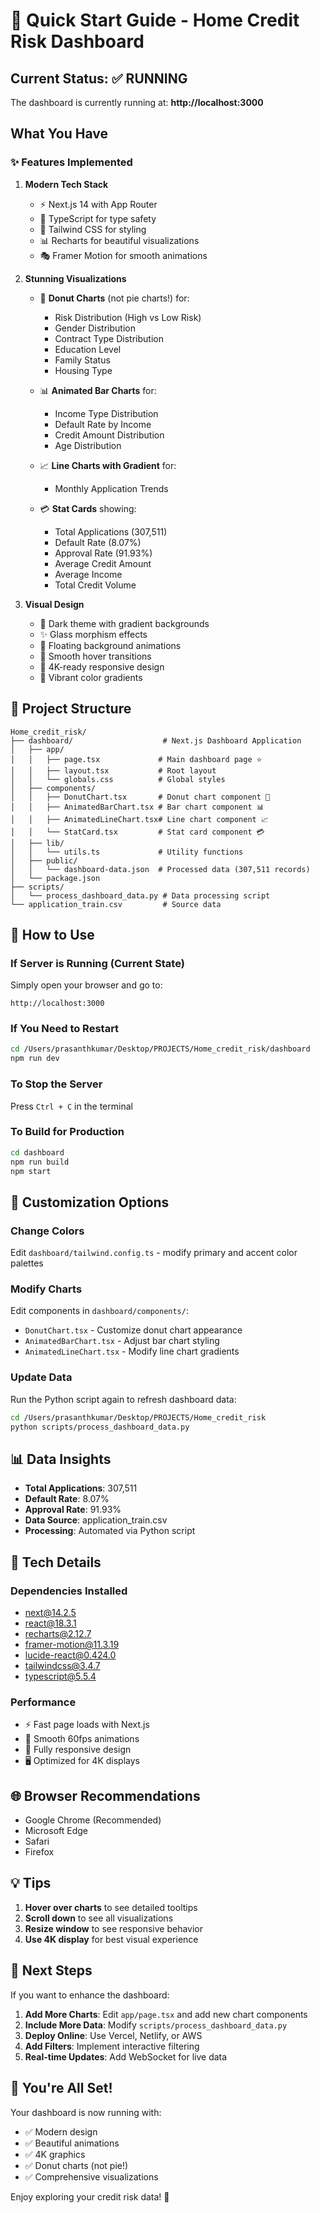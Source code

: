 # 🚀 Quick Start Guide - Home Credit Risk Dashboard

## Current Status: ✅ RUNNING

The dashboard is currently running at: **http://localhost:3000**

## What You Have

### ✨ Features Implemented

1. **Modern Tech Stack**
   - ⚡ Next.js 14 with App Router
   - 📘 TypeScript for type safety
   - 🎨 Tailwind CSS for styling
   - 📊 Recharts for beautiful visualizations
   - 🎭 Framer Motion for smooth animations

2. **Stunning Visualizations**
   - 🍩 **Donut Charts** (not pie charts!) for:
     - Risk Distribution (High vs Low Risk)
     - Gender Distribution
     - Contract Type Distribution
     - Education Level
     - Family Status
     - Housing Type
   
   - 📊 **Animated Bar Charts** for:
     - Income Type Distribution
     - Default Rate by Income
     - Credit Amount Distribution
     - Age Distribution
   
   - 📈 **Line Charts with Gradient** for:
     - Monthly Application Trends
   
   - 💳 **Stat Cards** showing:
     - Total Applications (307,511)
     - Default Rate (8.07%)
     - Approval Rate (91.93%)
     - Average Credit Amount
     - Average Income
     - Total Credit Volume

3. **Visual Design**
   - 🌙 Dark theme with gradient backgrounds
   - ✨ Glass morphism effects
   - 🎨 Floating background animations
   - 💫 Smooth hover transitions
   - 🎯 4K-ready responsive design
   - 🌈 Vibrant color gradients

## 📂 Project Structure

```
Home_credit_risk/
├── dashboard/                    # Next.js Dashboard Application
│   ├── app/
│   │   ├── page.tsx             # Main dashboard page ⭐
│   │   ├── layout.tsx           # Root layout
│   │   └── globals.css          # Global styles
│   ├── components/
│   │   ├── DonutChart.tsx       # Donut chart component 🍩
│   │   ├── AnimatedBarChart.tsx # Bar chart component 📊
│   │   ├── AnimatedLineChart.tsx# Line chart component 📈
│   │   └── StatCard.tsx         # Stat card component 💳
│   ├── lib/
│   │   └── utils.ts             # Utility functions
│   ├── public/
│   │   └── dashboard-data.json  # Processed data (307,511 records)
│   └── package.json
├── scripts/
│   └── process_dashboard_data.py # Data processing script
└── application_train.csv         # Source data
```

## 🎯 How to Use

### If Server is Running (Current State)
Simply open your browser and go to:
```
http://localhost:3000
```

### If You Need to Restart
```bash
cd /Users/prasanthkumar/Desktop/PROJECTS/Home_credit_risk/dashboard
npm run dev
```

### To Stop the Server
Press `Ctrl + C` in the terminal

### To Build for Production
```bash
cd dashboard
npm run build
npm start
```

## 🎨 Customization Options

### Change Colors
Edit `dashboard/tailwind.config.ts` - modify primary and accent color palettes

### Modify Charts
Edit components in `dashboard/components/`:
- `DonutChart.tsx` - Customize donut chart appearance
- `AnimatedBarChart.tsx` - Adjust bar chart styling
- `AnimatedLineChart.tsx` - Modify line chart gradients

### Update Data
Run the Python script again to refresh dashboard data:
```bash
cd /Users/prasanthkumar/Desktop/PROJECTS/Home_credit_risk
python scripts/process_dashboard_data.py
```

## 📊 Data Insights

- **Total Applications**: 307,511
- **Default Rate**: 8.07%
- **Approval Rate**: 91.93%
- **Data Source**: application_train.csv
- **Processing**: Automated via Python script

## 🔧 Tech Details

### Dependencies Installed
- next@14.2.5
- react@18.3.1
- recharts@2.12.7
- framer-motion@11.3.19
- lucide-react@0.424.0
- tailwindcss@3.4.7
- typescript@5.5.4

### Performance
- ⚡ Fast page loads with Next.js
- 🎨 Smooth 60fps animations
- 📱 Fully responsive design
- 🖥️ Optimized for 4K displays

## 🌐 Browser Recommendations

- Google Chrome (Recommended)
- Microsoft Edge
- Safari
- Firefox

## 💡 Tips

1. **Hover over charts** to see detailed tooltips
2. **Scroll down** to see all visualizations
3. **Resize window** to see responsive behavior
4. **Use 4K display** for best visual experience

## 📝 Next Steps

If you want to enhance the dashboard:

1. **Add More Charts**: Edit `app/page.tsx` and add new chart components
2. **Include More Data**: Modify `scripts/process_dashboard_data.py`
3. **Deploy Online**: Use Vercel, Netlify, or AWS
4. **Add Filters**: Implement interactive filtering
5. **Real-time Updates**: Add WebSocket for live data

## 🎉 You're All Set!

Your dashboard is now running with:
- ✅ Modern design
- ✅ Beautiful animations  
- ✅ 4K graphics
- ✅ Donut charts (not pie!)
- ✅ Comprehensive visualizations

Enjoy exploring your credit risk data! 🚀
